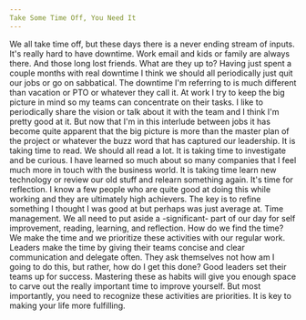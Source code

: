 ```yaml
---
Take Some Time Off, You Need It
---
```

We all take time off, but these days there is a never ending stream of inputs. It's really hard to have downtime. Work email and kids or family are always there. And those long lost friends. What are they up to? Having just spent a couple months with real downtime I think we should all periodically just quit our jobs or go on sabbatical. The downtime I'm referring to is much different than vacation or PTO or whatever they call it. 
At work I try to keep the big picture in mind so my teams can concentrate on their tasks. I like to periodically share the vision or talk about it with the team and I think I'm pretty good at it. But now that I'm in this interlude between jobs it has become quite apparent that the big picture is more than the master plan of the project or whatever the buzz word that has captured our leadership. It is taking time to read. We should all read a lot. It is taking time to investigate and be curious. I have learned so much about so many companies that I feel much more in touch with the business world. It is taking time learn new technology or review our old stuff and relearn something again. It's time for reflection. I know a few people who are quite good at doing this while working and they are ultimately high achievers. 
The key is to refine something I thought I was good at but perhaps was just average at. Time management. We all need to put aside a -significant- part of our day for self improvement, reading, learning, and reflection. How do we find the time? We make the time and we prioritize these activities with our regular work. Leaders make the time by giving their teams concise and clear communication and delegate often. They ask themselves not how am I going to do this, but rather, how do I get this done? Good leaders set their teams up for success. Mastering these as habits will give you enough space to carve out the really important time to improve yourself. But most importantly, you need to recognize these activities are priorities. It is key to making your life more fulfilling. 
 
